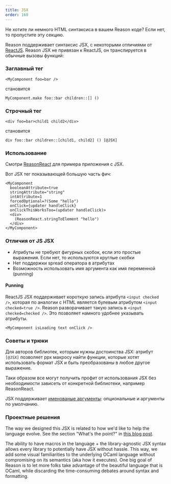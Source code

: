 ```yaml
---
title: JSX
order: 160
---
```


Не хотите ли немного HTML синтаксиса в вашем Reason коде? Если нет, то пропустите эту
секцию.

Reason поддерживает синтаксис JSX, с некоторыми отличиями от [ReactJS](https://facebook.github.io/react/docs/introducing-jsx.html).
Reason JSX не привязан к ReactJS, он транслируется в обычные вызовы функций:

### Заглавный тег

```reason
<MyComponent foo=bar />
```

становится

```reason
MyComponent.make foo::bar children::[] ()
```

### Строчный тег

```reason
<div foo=bar>child1 child2</div>
```

становится

```reason
div foo::bar children::[child1, child2] () [@JSX]
```

### Использование

Смотри [ReasonReact](//reasonml.github.io/reason-react/) для примера приложения с JSX.

Вот JSX тег показывающей большую часть фич:

```reason
<MyComponent
  booleanAttribute=true
  stringAttribute="string"
  intAttribute=1
  forcedOptional=?(Some "hello")
  onClick={updater handleClick}
  onClickThisWorksToo=(updater handleClick)>
  <div>
    (ReasonReact.stringToElement "hello")
  </div>
</MyComponent>
```

### Отличия от JS JSX

- Атрибуты не требуют фигурных скобок, если это простые выражения. Если нет, то используются круглые скобки
- Нет поддержки spread оператора в атрибутах
- Возможность использовать имя аргумента как имя переменной (punning)

#### Punning

ReactJS JSX поддерживает короткую запись атрибута `<input checked />`, которая по аналогии
с HTML является булевым атрибутом `<input checked=true />`. Reason разворачивает такую
запись в `<input checked=checked />`. Это позволяет намного удобнее указывать атрибуты.

```reason
<MyComponent isLoading text onClick />
```

### Советы и трюки

Для авторов библиотек, которым нужны достоинства JSX: атрибут `[@JSX]`
позволяет ppx макросу найти функции, которые хотят использовать формат JSX и быть
преобразованы в любое другое выражение.

Таки образом все могут получить профит от использования JSX без необходимости
зависеть от конкретной библиотеки, например ReasonReact.

JSX поддерживает [именованые аргументы](../../guide/language/function#labeled-arguments):
опциональные и аргументы по умолчанию.

### Проектные решения

The way we designed this JSX is related to how we'd like to help the language evolve. See the section "What's the point?" in [this blog post](https://medium.com/@chenglou/cool-things-reason-formatter-does-9e1f79e25a82).

The ability to have macros in the language + the library-agnostic JSX syntax allows every library to potentially have JSX without hassle. This way, we add some visual familiarities to the underlying OCaml language without compromising on its semantics (aka how it executes). One big goal of Reason is to let more folks take advantage of the beautiful language that is OCaml, while discarding the time-consuming debates around syntax and formatting.
